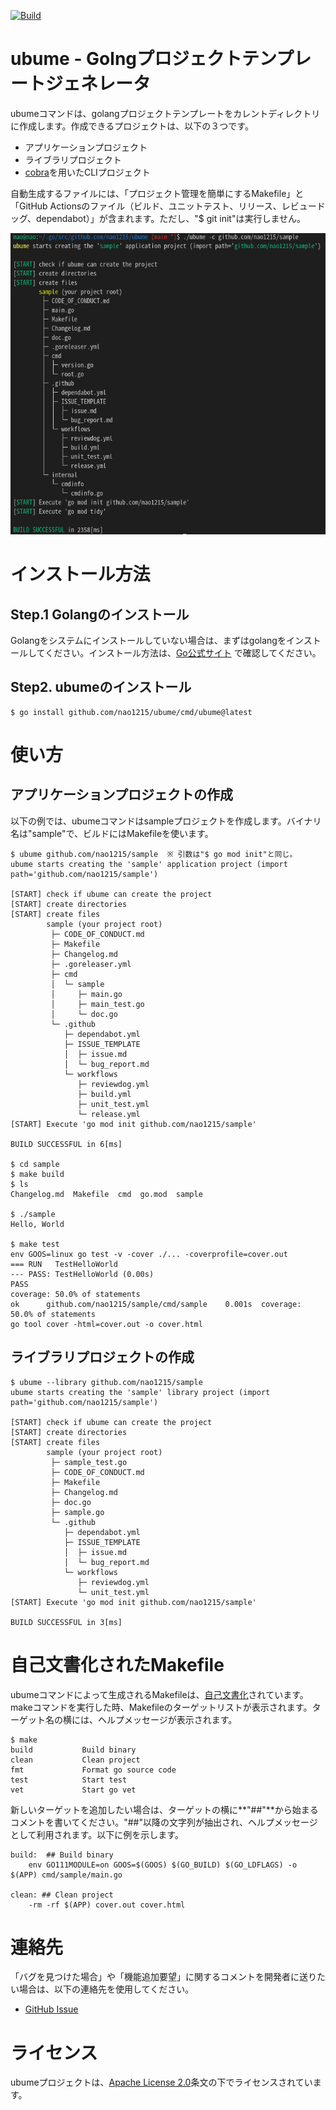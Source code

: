 [![Build](https://github.com/nao1215/ubume/actions/workflows/build.yml/badge.svg?branch=main)](https://github.com/nao1215/ubume/actions/workflows/build.yml)  
# ubume - Golngプロジェクトテンプレートジェネレータ
ubumeコマンドは、golangプロジェクトテンプレートをカレントディレクトリに作成します。作成できるプロジェクトは、以下の３つです。
- アプリケーションプロジェクト
- ライブラリプロジェクト
- [cobra](https://github.com/spf13/cobra)を用いたCLIプロジェクト

自動生成するファイルには、「プロジェクト管理を簡単にするMakefile」と「GitHub Actionsのファイル（ビルド、ユニットテスト、リリース、レビュードッグ、dependabot）」が含まれます。ただし、"$ git init"は実行しません。  
  
![Screenshot](./images/sample.png) 
  
# インストール方法
## Step.1 Golangのインストール
Golangをシステムにインストールしていない場合は、まずはgolangをインストールしてください。インストール方法は、[Go公式サイト](https://go.dev/doc/install) で確認してください。  
  
## Step2. ubumeのインストール
```
$ go install github.com/nao1215/ubume/cmd/ubume@latest
```
  
# 使い方
## アプリケーションプロジェクトの作成
以下の例では、ubumeコマンドはsampleプロジェクトを作成します。バイナリ名は"sample"で、ビルドにはMakefileを使います。
```
$ ubume github.com/nao1215/sample  ※ 引数は"$ go mod init"と同じ。
ubume starts creating the 'sample' application project (import path='github.com/nao1215/sample')

[START] check if ubume can create the project
[START] create directories
[START] create files
        sample (your project root)
         ├─ CODE_OF_CONDUCT.md
         ├─ Makefile
         ├─ Changelog.md
         ├─ .goreleaser.yml
         ├─ cmd
         │  └─ sample
         │     ├─ main.go
         │     ├─ main_test.go
         │     └─ doc.go
         └─ .github
            ├─ dependabot.yml
            ├─ ISSUE_TEMPLATE
            │  ├─ issue.md
            │  └─ bug_report.md
            └─ workflows
               ├─ reviewdog.yml
               ├─ build.yml
               ├─ unit_test.yml
               └─ release.yml
[START] Execute 'go mod init github.com/nao1215/sample'

BUILD SUCCESSFUL in 6[ms]

$ cd sample
$ make build
$ ls
Changelog.md  Makefile  cmd  go.mod  sample

$ ./sample 
Hello, World

$ make test
env GOOS=linux go test -v -cover ./... -coverprofile=cover.out
=== RUN   TestHelloWorld
--- PASS: TestHelloWorld (0.00s)
PASS
coverage: 50.0% of statements
ok      github.com/nao1215/sample/cmd/sample    0.001s  coverage: 50.0% of statements
go tool cover -html=cover.out -o cover.html
```

## ライブラリプロジェクトの作成
```
$ ubume --library github.com/nao1215/sample
ubume starts creating the 'sample' library project (import path='github.com/nao1215/sample')

[START] check if ubume can create the project
[START] create directories
[START] create files
        sample (your project root)
         ├─ sample_test.go
         ├─ CODE_OF_CONDUCT.md
         ├─ Makefile
         ├─ Changelog.md
         ├─ doc.go
         ├─ sample.go
         └─ .github
            ├─ dependabot.yml
            ├─ ISSUE_TEMPLATE
            │  ├─ issue.md
            │  └─ bug_report.md
            └─ workflows
               ├─ reviewdog.yml
               └─ unit_test.yml
[START] Execute 'go mod init github.com/nao1215/sample'

BUILD SUCCESSFUL in 3[ms]
```

# 自己文書化されたMakefile
ubumeコマンドによって生成されるMakefileは、[自己文書化](https://postd.cc/auto-documented-makefile/)されています。makeコマンドを実行した時、Makefileのターゲットリストが表示されます。ターゲット名の横には、ヘルプメッセージが表示されます。

```
$ make
build           Build binary 
clean           Clean project
fmt             Format go source code 
test            Start test
vet             Start go vet
```
新しいターゲットを追加したい場合は、ターゲットの横に**"##"**から始まるコメントを書いてください。"##"以降の文字列が抽出され、ヘルプメッセージとして利用されます。以下に例を示します。
```
build:  ## Build binary 
	env GO111MODULE=on GOOS=$(GOOS) $(GO_BUILD) $(GO_LDFLAGS) -o $(APP) cmd/sample/main.go

clean: ## Clean project
	-rm -rf $(APP) cover.out cover.html
```
# 連絡先
「バグを見つけた場合」や「機能追加要望」に関するコメントを開発者に送りたい場合は、以下の連絡先を使用してください。

- [GitHub Issue](https://github.com/nao1215/ubume/issues)

# ライセンス
ubumeプロジェクトは、[Apache License 2.0](./LICENSE)条文の下でライセンスされています。